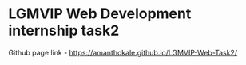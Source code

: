# LGMVIP Web Development internship task2

Github page link - https://amanthokale.github.io/LGMVIP-Web-Task2/

